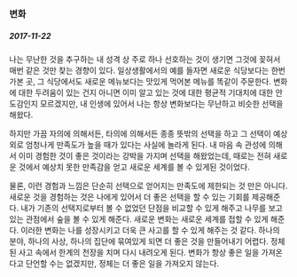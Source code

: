 ### 변화  

##### 2017-11-22  
  
나는 무난한 것을 추구하는 내 성격 상 주로 하나 선호하는 것이 생기면 그것에 꽂혀서 매번 같은 것만 찾는 경향이 있다. 일상생활에서의 예를 들자면 새로운 식당보다는 한번 가본 곳, 그 식당에서도 새로운 메뉴보다는 맛있게 먹어본 메뉴를 똑같이 주문한다. 변화에 대한 두려움이 있는 건지 아니면 이미 알고 있는 것에 대한 평균적 기대치에 대한 안도감인지 모르겠지만, 내 인생에 있어서 나는 항상 변화보다는 무난하고 비슷한 선택을 해왔다.  
  
하지만 가끔 자의에 의해서든, 타의에 의해서든 종종 뜻밖의 선택을 하고 그 선택이 예상외로 엄청나게 만족도가 높을 때가 있다는 사실에 놀라게 된다. 내 마음 속 관성에 의해서 이미 경험한 것이 좋은 것이라는 강박을 가지며 선택을 해왔었는데, 때로는 전혀 새로운 것에서 예상치 못한 만족감을 얻고 새로운 세계를 볼 수 있게된 것이었다.  
  
물론, 이런 경험과 느낌은 단순히 선택으로 얻어지는 만족도에 제한되는 것 만은 아니다. 새로운 것을 경험하는 것은 나에게 있어서 더 좋은 선택을 할 수 있는 기회를 제공해준다. 내가 기존의 선택지로부터 볼 수 없었던 단점을 비교할 수 있게 해주고 나무를 보고 있는 관점에서 숲을 볼 수 있게 해준다. 새로운 변화는 새로운 세계를 접할 수 있게 해준다. 이러한 변화는 나를 성장시키고 더욱 큰 사고를 할 수 있게 해주는 것 같다. 하나의 분야, 하나의 사상, 하나의 집단에 묶여있게 되면 더 좋은 것을 만들어내기 어렵다. 정체된 사고 속에서 한계의 천장을 치며 다시 내려오게 된다. 변화가 항상 좋은 일을 가져온다고 단언할 수는 없겠지만, 정체는 더 좋은 일을 가져오지 않는다.  
  
